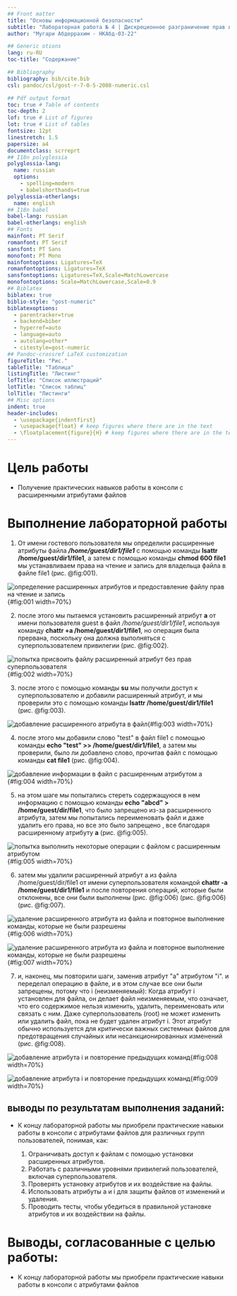 ```yaml
---
## Front matter
title: "Основы информационной безопасности"
subtitle: "Лабораторная работа № 4 | Дискреционное разграничение прав в Linux. Расширенные атрибуты"
author: "Мугари Абдеррахим - НКАбд-03-22"

## Generic otions
lang: ru-RU
toc-title: "Содержание"

## Bibliography
bibliography: bib/cite.bib
csl: pandoc/csl/gost-r-7-0-5-2008-numeric.csl

## Pdf output format
toc: true # Table of contents
toc-depth: 2
lof: true # List of figures
lot: true # List of tables
fontsize: 12pt
linestretch: 1.5
papersize: a4
documentclass: scrreprt
## I18n polyglossia
polyglossia-lang:
  name: russian
  options:
	- spelling=modern
	- babelshorthands=true
polyglossia-otherlangs:
  name: english
## I18n babel
babel-lang: russian
babel-otherlangs: english
## Fonts
mainfont: PT Serif
romanfont: PT Serif
sansfont: PT Sans
monofont: PT Mono
mainfontoptions: Ligatures=TeX
romanfontoptions: Ligatures=TeX
sansfontoptions: Ligatures=TeX,Scale=MatchLowercase
monofontoptions: Scale=MatchLowercase,Scale=0.9
## Biblatex
biblatex: true
biblio-style: "gost-numeric"
biblatexoptions:
  - parentracker=true
  - backend=biber
  - hyperref=auto
  - language=auto
  - autolang=other*
  - citestyle=gost-numeric
## Pandoc-crossref LaTeX customization
figureTitle: "Рис."
tableTitle: "Таблица"
listingTitle: "Листинг"
lofTitle: "Список иллюстраций"
lotTitle: "Список таблиц"
lolTitle: "Листинги"
## Misc options
indent: true
header-includes:
  - \usepackage{indentfirst}
  - \usepackage{float} # keep figures where there are in the text
  - \floatplacement{figure}{H} # keep figures where there are in the text
---
```


# Цель работы
- Получение практических навыков работы в консоли с расширенными атрибутами файлов

# Выполнение лабораторной работы

1. От имени гостевого пользователя мы определили расширенные атрибуты файла ***/home/guest/dir1/file1*** с помощью команды **lsattr /home/guest/dir1/file1**, а затем с помощью команды **chmod 600 file1** мы устанавливаем права на чтение и запись для владельца файла в файле file1 (рис. @fig:001).

![определение расширенных атрибутов и предоставление файлу прав на чтение и запись](image/1.png){#fig:001 width=70%}


2. после этого мы пытаемся установить расширенный атрибут **a** от имени пользователя guest в файл */home/guest/dir1/file1*, используя команду **chattr +a /home/guest/dir1/file1**, но операция была прервана, поскольку она должна выполняться с суперпользователем привилегии (рис. @fig:002).

![попытка присвоить файлу расширенный атрибут без прав суперпользователя](image/2.png){#fig:002 width=70%}

3. после этого с помощью команды **su** мы получили доступ к суперпользователю и добавили расширенный атрибут, и мы проверили это с помощью команды **lsattr /home/guest/dir1/file1** (рис. @fig:003).

![добавление расширенного атрибута в файл](image/3.png){#fig:003 width=70%}

4. после этого мы добавили слово "test" в файл file1 с помощью команды **echo "test" >> /home/guest/dir1/file1**, а затем мы проверили, было ли добавлено слово, прочитав файл с помощью команды **cat file1** (рис. @fig:004).

![добавление информации в файл с расширенным атрибутом a](image/4.png){#fig:004 width=70%}

5. на этом шаге мы попытались стереть содержащуюся в нем информацию с помощью команды **echo "abcd" > /home/guest/dir/file1**, что было запрещено из-за расширенного атрибута, затем мы попытались переименовать файл и даже удалить его права, но все это было запрещено , все благодаря расширенному атрибуту **a** (рис. @fig:005).

![попытка выполнить некоторые операции с файлом с расширенным атрибутом](image/5.png){#fig:005 width=70%}

6. затем мы удалили расширенный атрибут a из файла /home/guest/dir/file1 от имени суперпользователя командой **chattr -a /home/guest/dir1/file1** и после повторения операций, которые были отклонены, все они были выполнены (рис. @fig:006) (рис. @fig:006) (рис. @fig:007).

![удаление расширенного атрибута из файла и повторное выполнение команды, которые не были разрешены](image/6.png){#fig:006 width=70%}

![удаление расширенного атрибута из файла и повторное выполнение команды, которые не были разрешены](image/6.1.png){#fig:007 width=70%}

7. и, наконец, мы повторили шаги, заменив атрибут "a" атрибутом "i". и переделал операцию в файле, и в этом случае все они были запрещены, потому что i (неизменяемый): Когда атрибут i установлен для файла, он делает файл неизменяемым, что означает, что его содержимое нельзя изменить, удалить, переименовать или связать с ним. Даже суперпользователь (root) не может изменить или удалить файл, пока не будет удален атрибут i. Этот атрибут обычно используется для критически важных системных файлов для предотвращения случайных или несанкционированных изменений (рис. @fig:008). 


![добавление атрибута i и повторение предыдущих команд](image/7.png){#fig:008 width=70%}

![добавление атрибута i и повторение предыдущих команд](image/8.png){#fig:009 width=70%}



## выводы по результатам выполнения заданий:

- К концу лабораторной работы мы приобрели практические навыки работы в консоли с атрибутами файлов для различных групп пользователей, понимая, как:

   1. Ограничивать доступ к файлам с помощью установки расширенных атрибутов.
   2. Работать с различными уровнями привилегий пользователей, включая суперпользователя.
   3. Проверять установку атрибутов и их воздействие на файлы.
   4. Использовать атрибуты a и i для защиты файлов от изменений и удаления.
   5. Проводить тесты, чтобы убедиться в правильной установке атрибутов и их воздействии на файлы.

# Выводы, согласованные с целью работы:

- К концу лабораторной работы мы приобрели практические навыки работы в консоли с атрибутами файлов

